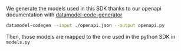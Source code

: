 
We generate the models used in this SDK thanks to our openapi documentation with [datamodel-code-generator](https://github.com/koxudaxi/datamodel-code-generator/)

```bash
datamodel-codegen --input ./openapi.json --output openapi.py
```

Then, those models are mapped to the one used in the python SDK in ```models.py```